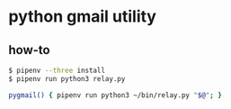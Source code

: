 # python gmail utility

## how-to
```bash
$ pipenv --three install
$ pipenv run python3 relay.py
```

```bash
pygmail() { pipenv run python3 ~/bin/relay.py "$@"; }
```
